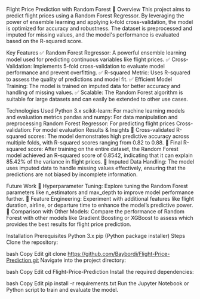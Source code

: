 Flight Price Prediction with Random Forest 🚀 
Overview
This project aims to predict flight prices using a Random Forest Regressor. By leveraging the power of ensemble learning and applying k-fold cross-validation, the model is optimized for accuracy and robustness. The dataset is preprocessed and imputed for missing values, and the model's performance is evaluated based on the R-squared score.

Key Features
✅ Random Forest Regressor: A powerful ensemble learning model used for predicting continuous variables like flight prices.
✅ Cross-Validation: Implements 5-fold cross-validation to evaluate model performance and prevent overfitting.
✅ R-squared Metric: Uses R-squared to assess the quality of predictions and model fit.
✅ Efficient Model Training: The model is trained on imputed data for better accuracy and handling of missing values.
✅ Scalable: The Random Forest algorithm is suitable for large datasets and can easily be extended to other use cases.

Technologies Used
Python 3.x
scikit-learn: For machine learning models and evaluation metrics
pandas and numpy: For data manipulation and preprocessing
Random Forest Regressor: For predicting flight prices
Cross-validation: For model evaluation
Results & Insights
📌 Cross-validated R-squared scores: The model demonstrates high predictive accuracy across multiple folds, with R-squared scores ranging from 0.82 to 0.88.
📌 Final R-squared score: After training on the entire dataset, the Random Forest model achieved an R-squared score of 0.8542, indicating that it can explain 85.42% of the variance in flight prices.
📌 Imputed Data Handling: The model uses imputed data to handle missing values effectively, ensuring that the predictions are not biased by incomplete information.

Future Work
🔹 Hyperparameter Tuning: Explore tuning the Random Forest parameters like n_estimators and max_depth to improve model performance further.
🔹 Feature Engineering: Experiment with additional features like flight duration, airline, or departure time to enhance the model’s predictive power.
🔹 Comparison with Other Models: Compare the performance of Random Forest with other models like Gradient Boosting or XGBoost to assess which provides the best results for flight price prediction.

Installation
Prerequisites
Python 3.x
pip (Python package installer)
Steps
Clone the repository:

bash
Copy
Edit
git clone https://github.com/Baybordi/Flight-Price-Prediction.git
Navigate into the project directory:

bash
Copy
Edit
cd Flight-Price-Prediction
Install the required dependencies:

bash
Copy
Edit
pip install -r requirements.txt
Run the Jupyter Notebook or Python script to train and evaluate the model.
